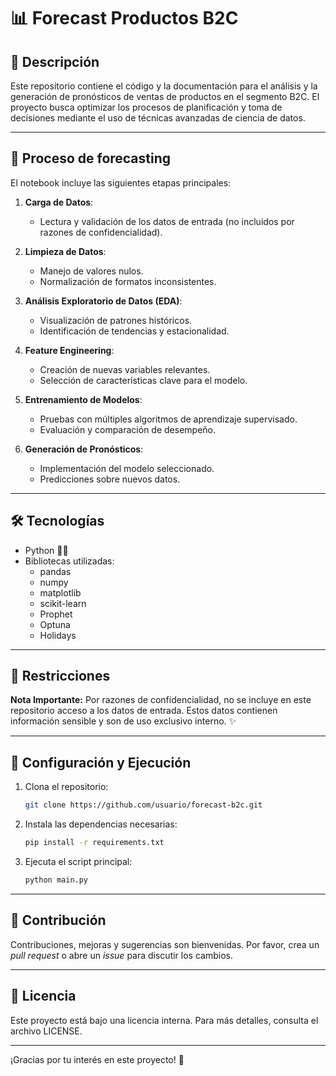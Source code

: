 # 📊 Forecast Productos B2C

## 🌟 Descripción

Este repositorio contiene el código y la documentación para el análisis y la generación de pronósticos de ventas de productos en el segmento B2C. El proyecto busca optimizar los procesos de planificación y toma de decisiones mediante el uso de técnicas avanzadas de ciencia de datos.

---

## 🔄 Proceso de forecasting

El notebook incluye las siguientes etapas principales:

1. **Carga de Datos**:

   - Lectura y validación de los datos de entrada (no incluidos por razones de confidencialidad).

2. **Limpieza de Datos**:

   - Manejo de valores nulos.
   - Normalización de formatos inconsistentes.

3. **Análisis Exploratorio de Datos (EDA)**:

   - Visualización de patrones históricos.
   - Identificación de tendencias y estacionalidad.

4. **Feature Engineering**:

   - Creación de nuevas variables relevantes.
   - Selección de características clave para el modelo.

5. **Entrenamiento de Modelos**:

   - Pruebas con múltiples algoritmos de aprendizaje supervisado.
   - Evaluación y comparación de desempeño.

6. **Generación de Pronósticos**:

   - Implementación del modelo seleccionado.
   - Predicciones sobre nuevos datos.

---

## 🛠️ Tecnologías

- Python 👨‍💻
- Bibliotecas utilizadas:
  - pandas
  - numpy
  - matplotlib
  - scikit-learn
  - Prophet
  - Optuna
  - Holidays

---

## 🚧 Restricciones

**Nota Importante:** Por razones de confidencialidad, no se incluye en este repositorio acceso a los datos de entrada. Estos datos contienen información sensible y son de uso exclusivo interno. ✨

---

## 🚀 Configuración y Ejecución

1. Clona el repositorio:

   ```bash
   git clone https://github.com/usuario/forecast-b2c.git
   ```

2. Instala las dependencias necesarias:

   ```bash
   pip install -r requirements.txt
   ```

3. Ejecuta el script principal:

   ```bash
   python main.py
   ```

---

## 🤝 Contribución

Contribuciones, mejoras y sugerencias son bienvenidas. Por favor, crea un *pull request* o abre un *issue* para discutir los cambios.

---

## 📄 Licencia

Este proyecto está bajo una licencia interna. Para más detalles, consulta el archivo LICENSE.

---

¡Gracias por tu interés en este proyecto! 👋

